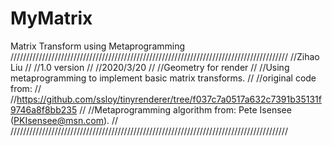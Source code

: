 # MyMatrix
Matrix Transform using Metaprogramming
////////////////////////////////////////////////////////////////////////////////////////
//Zihao Liu                                                                           //
//1.0 version                                                                         //
//2020/3/20                                                                           //
//Geometry for render                                                                 //
//Using metaprogramming to implement basic matrix transforms.                         //
//original code from:                                                                 //
//https://github.com/ssloy/tinyrenderer/tree/f037c7a0517a632c7391b35131f9746a8f8bb235 //
//Metaprogramming algorithm from: Pete Isensee (PKIsensee@msn.com).                   //
////////////////////////////////////////////////////////////////////////////////////////
